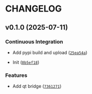 # CHANGELOG


## v0.1.0 (2025-07-11)

### Continuous Integration

- Add pypi build and upload
  ([`25ea54a`](https://github.com/bec-project/qtmonaco/commit/25ea54a80e6fd54a215cb3679ca80e8e49c8e97b))

- Init
  ([`0b5ef18`](https://github.com/bec-project/qtmonaco/commit/0b5ef1858bc95ec93e6c8abb993b1e01f8772cac))

### Features

- Add qt bridge
  ([`7361271`](https://github.com/bec-project/qtmonaco/commit/73612710b57424234900863606fe3aa74ad6754f))
